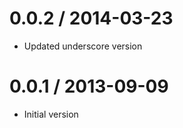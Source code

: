0.0.2 / 2014-03-23
==================
  * Updated underscore version

0.0.1 / 2013-09-09
==================
  * Initial version